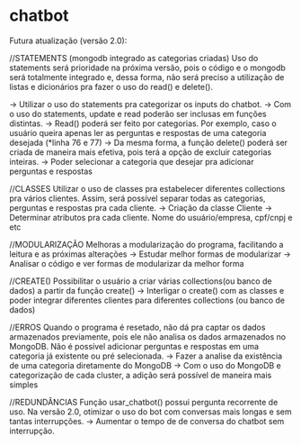 # chatbot
Futura atualização (versão 2.0):

//STATEMENTS (mongodb integrado as categorias criadas)
Uso do statements será prioridade na próxima versão, pois o código e o mongodb será
totalmente integrado e, dessa forma, não será preciso a utilização de listas e dicionários
pra fazer o uso do read() e delete().

-> Utilizar o uso do statements pra categorizar os inputs do chatbot.
-> Com o uso do statements, update e read poderão ser inclusas em funções distintas.
-> Read() poderá ser feito por categorias. Por exemplo, caso o usuário queira apenas ler
as perguntas e respostas de uma categoria desejada (*linha 76 e 77)
-> Da mesma forma, a função delete() poderá ser criada de maneira mais efetiva,
pois terá a opção de excluir categorias inteiras.
-> Poder selecionar a categoria que desejar pra adicionar perguntas e respostas

//CLASSES
Utilizar o uso de classes pra estabelecer diferentes collections pra vários clientes. Assim, será
possível separar todas as categorias, perguntas e respostas pra cada cliente.
-> Criação da classe Cliente
-> Determinar atributos pra cada cliente. Nome do usuário/empresa, cpf/cnpj e etc

//MODULARIZAÇÃO
Melhoras a modularização do programa, facilitando a leitura e as próximas alterações
-> Estudar melhor formas de modularizar
-> Analisar o código e ver formas de modularizar da melhor forma

//CREATE()
Possibilitar o usuário a criar várias collections(ou banco de dados) a partir da função create()
-> Interligar o create() com as classes e poder integrar diferentes clientes para diferentes
collections (ou banco de dados)

//ERROS
Quando o programa é resetado, não dá pra captar os dados armazenados previamente, pois ele não analisa
os dados armazenados no MongoDB. Não é possível adicionar perguntas e respostas em uma categoria já existente
ou pré selecionada.
-> Fazer a analise da existência de uma categoria diretamente do MongoDB
-> Com o uso do MongoDB e categorização de cada cluster, a adição será possível de maneira mais simples

//REDUNDÂNCIAS
Função usar_chatbot() possui pergunta recorrente de uso. Na versão 2.0, otimizar o uso do bot com
conversas mais longas e sem tantas interrupções.
-> Aumentar o tempo de de conversa do chatbot sem interrupção.




